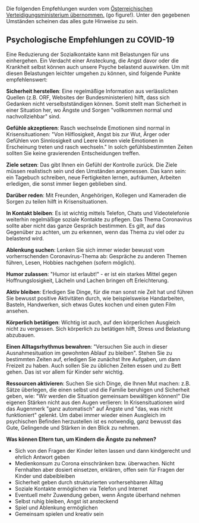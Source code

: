 Die folgenden Empfehlungen wurden vom [Österreichischen Verteidigungsministerium übernommen.](http://www.bundesheer.at/archiv/a2020/corona/artikel.php?id=5494) (go figure!). Unter den gegebenen Umständen scheinen das alles gute Hinweise zu sein. 

## Psychologische Empfehlungen zu COVID-19



Eine Reduzierung der Sozialkontakte kann mit Belastungen für uns einhergehen. Ein Verdacht einer Ansteckung, die Angst davor oder die Krankheit selbst können auch unsere Psyche belastend auswirken. Um mit diesen Belastungen leichter umgehen zu können, sind folgende Punkte empfehlenswert:

**Sicherheit herstellen**: Eine regelmäßige Information aus verlässlichen Quellen (z.B. ORF, Websites der Bundesministerien) hilft, dass sich Gedanken nicht verselbstständigen können. Somit stellt man Sicherheit in einer Situation her, wo Ängste und Sorgen "vollkommen normal und nachvollziehbar" sind.

**Gefühle akzeptieren**: Rasch wechselnde Emotionen sind normal in Krisensituationen: "Von Hilflosigkeit, Angst bis zur Wut, Ärger oder Gefühlen von Sinnlosigkeit und Leere können viele Emotionen in Erscheinung treten und rasch wechseln." In solch gefühlsbestimmten Zeiten sollten Sie keine gravierenden Entscheidungen treffen.

**Ziele setzen**: Das gibt Ihnen ein Gefühl der Kontrolle zurück. Die Ziele müssen realistisch sein und den Umständen angemessen. Das kann sein: ein Tagebuch schreiben, neue Fertigkeiten lernen, aufräumen, Arbeiten erledigen, die sonst immer liegen geblieben sind.

**Darüber reden**: Mit Freunden, Angehörigen, Kollegen und Kameraden die Sorgen zu teilen hilft in Krisensituationen.

**In Kontakt bleiben**: Es ist wichtig mittels Telefon, Chats und Videotelefonie weiterhin regelmäßige soziale Kontakte zu pflegen. Das Thema Coronavirus sollte aber nicht das ganze Gespräch bestimmen. Es gilt, auf das Gegenüber zu achten, um zu erkennen, wenn das Thema zu viel oder zu belastend wird.

**Ablenkung suchen**: Lenken Sie sich immer wieder bewusst vom vorherrschenden Coronavirus-Thema ab: Gespräche zu anderen Themen führen, Lesen, Hobbies nachgehen (sofern möglich).

**Humor zulassen**: "Humor ist erlaubt!" - er ist ein starkes Mittel gegen Hoffnungslosigkeit, Lächeln und Lachen bringen oft Erleichterung.

**Aktiv bleiben**: Erledigen Sie Dinge, für die man sonst nie Zeit hat und führen Sie bewusst positive Aktivitäten durch, wie beispielsweise Handarbeiten, Basteln, Handwerken, sich etwas Gutes kochen und einen guten Film ansehen.

**Körperlich betätigen**: Wichtig ist auch, auf den körperlichen Ausgleich nicht zu vergessen. Sich körperlich zu betätigen hilft, Stress und Belastung abzubauen.

**Einen Alltagsrhythmus bewahren**: "Versuchen Sie auch in dieser Ausnahmesituation im gewohnten Ablauf zu bleiben". Stehen Sie zu bestimmten Zeiten auf, erledigen Sie zunächst Ihre Aufgaben, um dann Freizeit zu haben. Auch sollen Sie zu üblichen Zeiten essen und zu Bett gehen. Das ist vor allem für Kinder sehr wichtig.

**Ressourcen aktivieren**: Suchen Sie sich Dinge, die Ihnen Mut machen: z.B. Sätze überlegen, die einen selbst und die Familie beruhigen und Sicherheit geben, wie: "Wir werden die Situation gemeinsam bewältigen können!" Die eigenen Stärken nicht aus den Augen verlieren: In Krisensituationen wird das Augenmerk "ganz automatisch" auf Ängste und "das, was nicht funktioniert" gelenkt. Um dabei immer wieder einen Ausgleich im psychischen Befinden herzustellen ist es notwendig, ganz bewusst das Gute, Gelingende und Stärken in den Blick zu nehmen.

**Was können Eltern tun, um Kindern die Ängste zu nehmen?**

- Sich von den Fragen der Kinder leiten lassen und dann kindgerecht und ehrlich Antwort geben
- Medienkonsum zu Corona einschränken bzw. überwachen. Nicht Fernhalten aber dosiert einsetzen, erklären, offen sein für Fragen der Kinder und dabeibleiben
- Sicherheit geben durch strukturierten vorhersehbaren Alltag
- Soziale Kontakte ermöglichen via Telefon und Internet
- Eventuell mehr Zuwendung geben, wenn Ängste überhand nehmen
- Selbst ruhig bleiben, Angst ist ansteckend
- Spiel und Ablenkung ermöglichen
- Gemeinsam spielen und kreativ sein